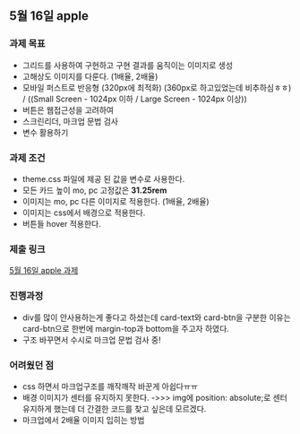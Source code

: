 ## 5월 16일 apple

### 과제 목표
- 그리드를 사용하여 구현하고 구현 결과를 움직이는 이미지로 생성
- 고해상도 이미지를 다룬다. (1배율, 2배율)
- 모바일 퍼스트로 반응형 (320px에 최적화) (360px로 하고있었는데 비추하심ㅎㅎ) / ((Small Screen - 1024px 이하 / Large Screen - 1024px 이상))
- 버튼은 웹접근성을 고려하여
- 스크린리더, 마크업 문법 검사
- 변수 활용하기

### 과제 조건
- theme.css 파일에 제공 된 값을 변수로 사용한다.
- 모든 카드 높이 mo, pc 고정값은 <b>31.25rem</b>
- 이미지는 mo, pc 다른 이미지로 적용한다. (1배율, 2배율)
- 이미지는 css에서 배경으로 적용한다.
- 버튼들 hover 적용한다.

### 제출 링크
[5월 16일 apple 과제](https://github.com/yun-narae/homework/tree/main/apple)

### 진행과정
- div를 많이 안사용하는게 좋다고 하셨는데 card-text와 card-btn을 구분한 이유는 card-btn으로 한번에 margin-top과 bottom을 주고자 하였다.
- 구조 바꾸면서 수시로 마크업 문법 검사 중!

### 어려웠던 점
- css 하면서 마크업구조를 깨작깨작 바꾼게 아쉽다ㅠㅠ
- 배경 이미지가 센터를 유지하지 못한다.
->>> img에 position: absolute;로 센터유지하게 했는데 더 간결한 코드를 찾고 싶은데 모르겠다.
- 마크업에서 2배율 이미지 입히는 방법

